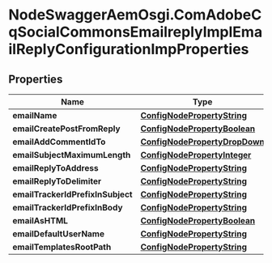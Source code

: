 # NodeSwaggerAemOsgi.ComAdobeCqSocialCommonsEmailreplyImplEmailReplyConfigurationImpProperties

## Properties

Name | Type | Description | Notes
------------ | ------------- | ------------- | -------------
**emailName** | [**ConfigNodePropertyString**](ConfigNodePropertyString.md) |  | [optional] 
**emailCreatePostFromReply** | [**ConfigNodePropertyBoolean**](ConfigNodePropertyBoolean.md) |  | [optional] 
**emailAddCommentIdTo** | [**ConfigNodePropertyDropDown**](ConfigNodePropertyDropDown.md) |  | [optional] 
**emailSubjectMaximumLength** | [**ConfigNodePropertyInteger**](ConfigNodePropertyInteger.md) |  | [optional] 
**emailReplyToAddress** | [**ConfigNodePropertyString**](ConfigNodePropertyString.md) |  | [optional] 
**emailReplyToDelimiter** | [**ConfigNodePropertyString**](ConfigNodePropertyString.md) |  | [optional] 
**emailTrackerIdPrefixInSubject** | [**ConfigNodePropertyString**](ConfigNodePropertyString.md) |  | [optional] 
**emailTrackerIdPrefixInBody** | [**ConfigNodePropertyString**](ConfigNodePropertyString.md) |  | [optional] 
**emailAsHTML** | [**ConfigNodePropertyBoolean**](ConfigNodePropertyBoolean.md) |  | [optional] 
**emailDefaultUserName** | [**ConfigNodePropertyString**](ConfigNodePropertyString.md) |  | [optional] 
**emailTemplatesRootPath** | [**ConfigNodePropertyString**](ConfigNodePropertyString.md) |  | [optional] 


